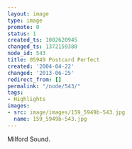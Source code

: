 ```yaml
---
layout: image
type: image
promote: 0
status: 1
created_ts: 1082620945
changed_ts: 1372159380
node_id: 543
title: 05949 Postcard Perfect
created: '2004-04-22'
changed: '2013-06-25'
redirect_from: []
permalink: "/node/543/"
tags:
- Highlights
images:
- src: image/images/159_5949b-543.jpg
  name: 159_5949b-543.jpg
---
```

Milford Sound.
